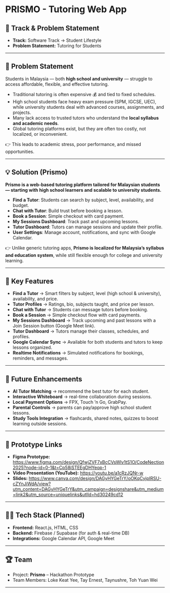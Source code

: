 # PRISMO - Tutoring Web App

## 📌 Track & Problem Statement
- **Track:** Software Track → Student Lifestyle
- **Problem Statement:** Tutoring for Students

---

## 📝 Problem Statement
Students in Malaysia — both **high school and university** — struggle to access affordable, flexible, and effective tutoring.

- Traditional tutoring is often expensive 💰 and tied to fixed schedules.  
- High school students face heavy exam pressure (SPM, IGCSE, UEC), while university students deal with advanced courses, assignments, and projects.  
- Many lack access to trusted tutors who understand the **local syllabus and academic needs**.  
- Global tutoring platforms exist, but they are often too costly, not localized, or inconvenient.  

👉 This leads to academic stress, poor performance, and missed opportunities.

---

## 💡 Solution (Prismo)
**Prismo is a web-based tutoring platform tailored for Malaysian students — starting with high school learners and scalable to university students.**

- **Find a Tutor**: Students can search by subject, level, availability, and budget.  
- **Chat with Tutor**: Build trust before booking a lesson.  
- **Book a Session**: Simple checkout with card payment.  
- **My Sessions Dashboard**: Track past and upcoming lessons.  
- **Tutor Dashboard**: Tutors can manage sessions and update their profile.  
- **User Settings**: Manage account, notifications, and sync with Google Calendar.  

👉 Unlike generic tutoring apps, **Prismo is localized for Malaysia’s syllabus and education system**, while still flexible enough for college and university learning.

---

## 🚀 Key Features
- **Find a Tutor** → Smart filters by subject, level (high school & university), availability, and price.
- **Tutor Profiles** → Ratings, bio, subjects taught, and price per lesson.
- **Chat with Tutor** → Students can message tutors before booking.
- **Book a Session** → Simple checkout flow with card payments.
- **My Sessions Dashboard** → Track upcoming and past lessons with a Join Session button (Google Meet link).
- **Tutor Dashboard** → Tutors manage their classes, schedules, and profiles.
- **Google Calendar Sync** → Available for both students and tutors to keep lessons organized.
- **Realtime Notifications** → Simulated notifications for bookings, reminders, and messages.

---

## 🔮 Future Enhancements
- **AI Tutor Matching** → recommend the best tutor for each student.  
- **Interactive Whiteboard** → real-time collaboration during sessions.  
- **Local Payment Options** → FPX, Touch ’n Go, GrabPay.  
- **Parental Controls** → parents can pay/approve high school student lessons.  
- **Study Tools Integration** → flashcards, shared notes, quizzes to boost learning outside sessions.

---

## 📂 Prototype Links
- **Figma Prototype:** https://www.figma.com/design/QfwjZVF7xBcCVsWlv1tS1O/CodeNection2025?node-id=0-1&t=Cp58iSTEEgDHYeop-1 
- **Video Presentation (YouTube):** https://youtu.be/a1cRzJQNr-w
- **Slides:** https://www.canva.com/design/DAGyHYGeTrY/oOKqCvjpIRSU-cZYnJiWdA/view?utm_content=DAGyHYGeTrY&utm_campaign=designshare&utm_medium=link2&utm_source=uniquelinks&utlId=hd30249cd12

---

## 👨‍💻 Tech Stack (Planned)
- **Frontend:** React.js, HTML, CSS  
- **Backend:** Firebase / Supabase (for auth & real-time DB)  
- **Integrations:** Google Calendar API, Google Meet

---

## 🏆 Team
- Project: **Prismo** – Hackathon Prototype  
- Team Members: Loke Keat Yee, Tay Ernest, Taynushre, Toh Yuan Wei

---
